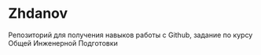 # Zhdanov

Репозиторий для получения навыков работы с Github, задание по курсу Общей Инженерной Подготовки
